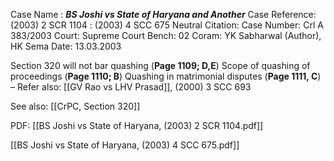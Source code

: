 Case Name : ***BS Joshi vs State of Haryana and Another***
Case Reference: (2003) 2 SCR 1104 :  (2003) 4 SCC 675
Neutral Citation:
Case Number: Crl A 383/2003
Court: Supreme Court
Bench: 02
Coram: YK Sabharwal (Author), HK Sema
Date: 13.03.2003

Section 320 will not bar quashing (**Page 1109; D,E**)
	Scope of quashing of proceedings (**Page 1110; B**)
	Quashing in matrimonial disputes (**Page 1111, C**)
–
Refer also:
[[GV Rao vs LHV Prasad]], (2000) 3 SCC 693

See also:
[[CrPC, Section 320]] 

PDF:
[[BS Joshi vs State of Haryana, (2003) 2 SCR 1104.pdf]]


[[BS Joshi vs State of Haryana, (2003) 4 SCC 675.pdf]]